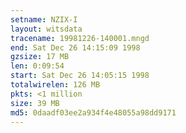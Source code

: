 ```yaml
---
setname: NZIX-I
layout: witsdata
tracename: 19981226-140001.mngd
end: Sat Dec 26 14:15:09 1998
gzsize: 17 MB
len: 0:09:54
start: Sat Dec 26 14:05:15 1998
totalwirelen: 126 MB
pkts: <1 million
size: 39 MB
md5: 0daadf03ee2a934f4e48055a98dd9171
---
```

